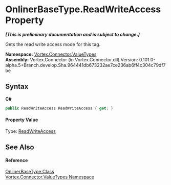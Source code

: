 # OnlinerBaseType.ReadWriteAccess Property 
 _**\[This is preliminary documentation and is subject to change.\]**_

Gets the read write access mode for this tag.

**Namespace:**&nbsp;<a href="N_Vortex_Connector_ValueTypes.md">Vortex.Connector.ValueTypes</a><br />**Assembly:**&nbsp;Vortex.Connector (in Vortex.Connector.dll) Version: 0.101.0-alpha.5+Branch.develop.Sha.964441db673232ae7ce236ab6ff4c304c79df7be

## Syntax

**C#**<br />
``` C#
public ReadWriteAccess ReadWriteAccess { get; }
```


#### Property Value
Type: <a href="T_Vortex_Connector_ValueTypes_ReadWriteAccess.md">ReadWriteAccess</a>

## See Also


#### Reference
<a href="T_Vortex_Connector_ValueTypes_OnlinerBaseType.md">OnlinerBaseType Class</a><br /><a href="N_Vortex_Connector_ValueTypes.md">Vortex.Connector.ValueTypes Namespace</a><br />